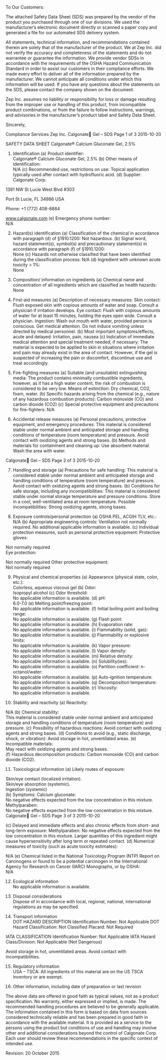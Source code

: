  
 
 
 
 
 
 
 
 
 
 
To Our Customers: 
 
The attached Safety Data Sheet (SDS) was prepared by the vendor of the product you purchased 
through one of our divisions. We used the manufacturer’s electronic document directly or 
scanned a paper copy and generated a file for our automated SDS delivery system. 
 
All statements, technical information, and recommendations contained therein are solely that of 
the manufacturer of the product. We at Zep Inc. did not verify the accuracy and completeness of 
the statements and do not warrantee or guarantee the information. We provide vendor SDSs in 
accordance with the requirements of the OSHA Hazard Communication Standard in order to 
assist our customers in their compliance efforts. We made every effort to deliver all of the 
information prepared by the manufacturer. We cannot anticipate all conditions under which this 
information will be used. If you have any questions about the statements on the SDS, please 
contact the company shown on the document. 
 
Zep Inc. assumes no liability or responsibility for loss or damage resulting from the improper use 
or handling of this product, from incompatible product combinations, or from the failure to 
follow instructions, warnings, and advisories in the manufacturer’s product label and Safety Data 
Sheet. 
 
Sincerely, 
 
Compliance Services 
Zep Inc. 
Calgonate Gel – SDS 
Page 1 of 3 
2015-10-20 
 
SAFETY DATA SHEET 
Calgonate® Calcium Gluconate Gel, 2.5% 
 
1. Identification 
(a) Product identifier:  
Calgonate® Calcium Gluconate Gel, 2.5% 
(b) Other means of identification:  
N/A 
(c) Recommended use, restrictions on use:  Topical application typically used after contact with hydrofluoric 
acid. 
(d) Supplier: 
Calgonate Corp. 
 
1391 NW St Lucie West Blvd #303 
 
Port St Lucie, FL 34986 USA 
 
Phone: +1 (772) 408-8884 
 
www.calgonate.com 
(e) Emergency phone number:  
N/A 
 
2. Hazard(s) identification 
(a) Classification of the chemical in accordance with paragraph (d) of §1910.1200: Not hazardous. 
(b) Signal word, hazard statement(s), symbol(s) and precautionary statement(s) in accordance with paragraph 
(f) of §1910.1200:   
None 
(c) Hazards not otherwise classified that have been identified during the classification process:  N/A 
(d) Ingredient with unknown acute toxicity > 1%:  
None  
 
3. Composition/ information on ingredients 
(a) Chemical name and concentration of all ingredients which are classified as health hazards:   None 
 
4. First-aid measures 
(a) Description of necessary measures: 
Skin contact: Flush exposed skin with copious amounts of water and soap. Consult a physician if 
irritation develops. 
Eye contact: Flush with copious amounts of water for at least 15 minutes, holding the eyes open wide. 
Consult a physician. 
Ingestion: Wash out mouth with water, provided person is conscious. Get medical attention. Do not 
induce vomiting unless directed by medical personnel. 
(b) Most important symptoms/effects, acute and delayed:  Irritation, pain, nausea 
(c) Indication of immediate medical attention and special treatment needed, if necessary: 
The material is expected to be applied to skin in situations where irritation and pain may already exist in 
the area of contact. However, if the gel is suspected of increasing the pain or discomfort, discontinue 
use and treat accordingly. 
 
5. Fire-fighting measures 
(a) Suitable (and unsuitable) extinguishing media: 
The product contains minimally combustible ingredients, however, as it has a high water content, the 
risk of combustion is considered to be very low. Means of extinction: Dry chemical, CO2, foam, water. 
(b) Specific hazards arising from the chemical (e.g., nature of any hazardous combustion products): Carbon 
monoxide (CO) and carbon dioxide (CO2) 
(c) Special protective equipment and precautions for fire-fighters: N/A 
 
6. Accidental release measures 
(a) Personal precautions, protective equipment, and emergency procedures: 
This material is considered stable under normal ambient and anticipated storage and handling 
conditions of temperature (room temperature) and pressure. Avoid contact with oxidizing agents and 
strong bases. 
(b) Methods and materials for containment and cleaning up:  Use absorbent material. Wash the area with water. 
 
Calgonate Gel – SDS 
Page 2 of 3 
2015-10-20 
 
7. Handling and storage 
(a) Precautions for safe handling: 
This material is considered stable under normal ambient and anticipated storage and handling 
conditions of temperature (room temperature) and pressure. Avoid contact with oxidizing agents and 
strong bases. 
(b) Conditions for safe storage, including any incompatibilities: 
This material is considered stable under normal storage temperature and pressure conditions. Store in 
a cool, well-ventilated area at room temperature.  Possible incompatibilities: Strong oxidizing agents, 
strong bases.  
 
8. Exposure controls/personal protection 
(a) OSHA PEL, ACGIH TLV, etc.: 
N/A 
(b) Appropriate engineering controls: 
Ventilation not normally required. No additional applicable information 
is available. 
(c) Individual protection measures, such as personal protective equipment: 
    Protective gloves:  
 
 
Not normally required  
    Eye protection:  
 
 
Not normally required 
    Other protective equipment:   
Not normally required  
 
9. Physical and chemical properties 
(a) Appearance (physical state, color, etc.):  
Colorless, aqueous viscous gel 
(b) Odor:  
Isopropyl alcohol 
(c) Odor threshold:  
No applicable information is available. 
(d) pH:  
6.0-7.0 
(e) Melting point/freezing point:  
No applicable information is available. 
(f) Initial boiling point and boiling range:  
No applicable information is available. 
(g) Flash point:  
No applicable information is available. 
(h) Evaporation rate:  
No applicable information is available. 
(i) Flammability (solid, gas):  
No applicable information is available. 
(j) Flammability or explosive limits:  
No applicable information is available. 
(k) Vapor pressure:  
No applicable information is available. 
(l) Vapor density:  
No applicable information is available. 
(m) Relative density:  
No applicable information is available. 
(n) Solubility(ies):  
No applicable information is available. 
(o) Partition coefficient: n-octanol/water:  
No applicable information is available. 
(p) Auto-ignition temperature:  
No applicable information is available. 
(q) Decomposition temperature:  
No applicable information is available. 
(r) Viscosity:  
No applicable information is available. 
 
10. Stability and reactivity 
(a) Reactivity: 
 
 
N/A 
(b) Chemical stability:    
This material is considered stable under normal ambient and anticipated 
storage and handling conditions of temperature (room temperature) and pressure. 
(c) Possibility of hazardous reactions:  Avoid contact with oxidizing agents and strong bases. 
(d) Conditions to avoid (e.g., static discharge, shock, or vibration):  Avoid storage in hot, unventilated areas. 
(e) Incompatible materials:   
May react with oxidizing agents and strong bases.  
(f) Hazardous decomposition products:   Carbon monoxide (CO) and carbon dioxide (CO2). 
 
11. Toxicological information 
(a) Likely routes of exposure:  
 
Skin/eye contact (localized irritation).   
Skin/eye absorption (systemic).   
Ingestion (systemic)  
(b) Symptoms: 
Calcium gluconate:  
No negative effects expected from the low concentration in this mixture.  
Methylparaben:   
No negative effects expected from the low concentration in this mixture.  
Calgonate Gel – SDS 
Page 3 of 3 
2015-10-20 
 
(c) Delayed and immediate effects and also chronic effects from short- and long-term exposure: 
Methylparaben: No negative effects expected from the low concentration in this mixture.  Larger 
quantities of this ingredient might cause hypersensitivity after long term or repeated contact. 
(d) Numerical measures of toxicity (such as acute toxicity estimates):  
 
 
 
 
N/A 
(e) Chemical listed in the National Toxicology Program (NTP) Report on Carcinogens or found to be a potential 
carcinogen in the International Agency for Research on Cancer (IARC) Monographs, or by OSHA:    
N/A 
 
12. Ecological information  
No applicable information is available. 
 
13. Disposal considerations  
Dispose of in accordance with local, regional, national, international regulations as may be specified. 
 
14. Transport information  
DOT HAZARD DESCRIPTION 
Identification Number: 
Not Applicable 
DOT Hazard Classification: 
Not Classified 
Placard: 
Not Required 
 
IATA CLASSIFICATION 
Identification Number: 
Not Applicable 
IATA Hazard Class/Division: 
Not Applicable (Not Dangerous) 
 
Avoid storage in hot, unventilated areas. Avoid contact with incompatibilities. 
 
15. Regulatory information  
USA – TSCA: All ingredients of this material are on the US TSCA Inventory or are exempt. 
 
16. Other information, including date of preparation or last revision 
 
The above data are offered in good faith as typical values, not as a product specification. No warranty, either 
expressed or implied, is made. The recommended handling procedures are believed to be generally applicable. 
The information contained in this form is based on data from sources considered technically reliable and has 
been prepared in good faith in accordance with the available material. It is provided as a service to the persons 
using the product but conditions of use and handling may involve other and additional considerations beyond 
the control of Calgonate Corp. Each user should review these recommendations in the specific context of 
intended use. 
 
Revision: 20 October 2015 
